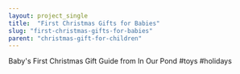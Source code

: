 ```yaml
---
layout: project_single
title:  "First Christmas Gifts for Babies"
slug: "first-christmas-gifts-for-babies"
parent: "christmas-gift-for-children"
---
```

Baby's First Christmas Gift Guide from In Our Pond  #toys  #holidays